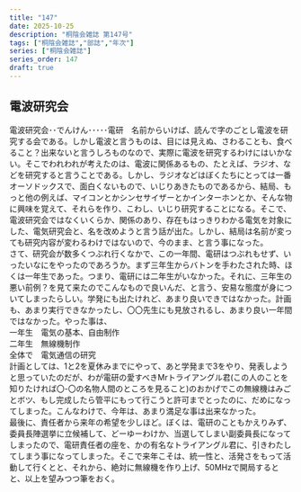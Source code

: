 ```yaml
---
title: "147"
date: 2025-10-25
description: "桐陰会雑誌 第147号"
tags: ["桐陰会雑誌","部誌","年次"]
series: ["桐陰会雑誌"]
series_order: 147
draft: true
---
```


## 電波研究会

電波研究会･･でんけん･････電研　名前からいけば、読んで字のごとし電波を研究する会である。しかし電波と言うものは、目には見えぬ、さわることも、食べること？出来ないと言うしろものなので、実際に電波を研究するわけにはいかない。そこでわれわれが考えたのは、電波に関係あるもの、たとえば、ラジオ、などを研究すると言うことである。しかし、ラジオなどはぼくたちにとっては一番オーソドックスで、面白くないもので、いじりあきたものであるから、結局、もっと他の例えば、マイコンとかシンセサイザーとかインターホンとか、そんな物に興味を覚えて、それらを作り、こわし、いじり研究することになる。そこで、電波研究会ではなくいくらか、関係のあり、存在もはっきりわかる電気を対象にした、電気研究会と、名を改めようと言う話が出た。しかし、結局は名前が変っても研究内容が変わるわけではないので、今のまま、と言う事になった。  
さて、研究会が数多くつぶれ行くなかで、この一年間、電研はつぶれもせず、いったいなにをやったのであろうか。まず三年生からバトンを手わたされた時、ほくは一年生であった。つまり、電研には二年生がいなかった。それに、三年生の悪い前例？を見て来たのでこんなもので良いんだ、と言う、安易な態度が身についてしまったらしい。学発にも出たけれど、あまり良いできではなかった。計画も、あまり実行できなかったし、〇〇先生にも見放されるし、あまり良い一年間ではなかった。やった事は、  
一年生　電気の基本、自由制作  
二年生　無線機制作  
全体で　電気通信の研究  
計画としては、1と2を夏休みまでにやって、あと学発まで3をやり、発表しようと思っていたのだが、わが電研の愛すべきMrトライアングル君(この人のことを知りたければ〇-〇の名物人間のところを見ること)のおかげでこの無線機はみごとボツ、もし完成したら管平にもって行こうと許可までとったのに、だめになってしまった。こんなわけで、今年は、あまり満足な事は出来なかった。  
最後に、責任者から来年の希望を少しほど。ぼくは、電研のこともかえりみず、委員長陣選挙に立候補して、どーゆーわけか、当選してしまい副委員長になってしまったので、電研責任者の座を、かの有名なトライアングル君に、引きわたしてしまう事になってしまった。そこで来年こそは、統一性と、活発さをもって活動して行くとと、それから、絶対に無線機を作り上げ、50MHzで開局するとと、以上を望みつつ筆をおく。

